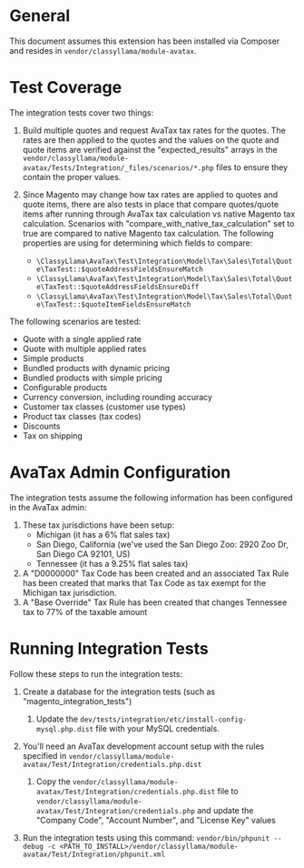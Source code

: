 # General

This document assumes this extension has been installed via Composer and resides in `vendor/classyllama/module-avatax`.

# Test Coverage

The integration tests cover two things:

1. Build multiple quotes and request AvaTax tax rates for the quotes. The rates are then applied to the quotes and the values on the quote and quote items are verified against the "expected_results" arrays in the `vendor/classyllama/module-avatax/Tests/Integration/_files/scenarios/*.php` files to ensure they contain the proper values.
    
2. Since Magento may change how tax rates are applied to quotes and quote items, there are also tests in place that compare quotes/quote items after running through AvaTax tax calculation vs native Magento tax calculation. Scenarios with "compare_with_native_tax_calculation" set to true are compared to native Magento tax calculation. The following properties are using for determining which fields to compare:
    * `\ClassyLlama\AvaTax\Test\Integration\Model\Tax\Sales\Total\Quote\TaxTest::$quoteAddressFieldsEnsureMatch`
    * `\ClassyLlama\AvaTax\Test\Integration\Model\Tax\Sales\Total\Quote\TaxTest::$quoteAddressFieldsEnsureDiff`
    * `\ClassyLlama\AvaTax\Test\Integration\Model\Tax\Sales\Total\Quote\TaxTest::$quoteItemFieldsEnsureMatch`

The following scenarios are tested:

* Quote with a single applied rate
* Quote with multiple applied rates
* Simple products
* Bundled products with dynamic pricing
* Bundled products with simple pricing
* Configurable products
* Currency conversion, including rounding accuracy
* Customer tax classes (customer use types)
* Product tax classes (tax codes)
* Discounts
* Tax on shipping

# AvaTax Admin Configuration

The integration tests assume the following information has been configured in the AvaTax admin:

1. These tax jurisdictions have been setup:
    * Michigan (it has a 6% flat sales tax)
    * San Diego, California (we've used the San Diego Zoo: 2920 Zoo Dr, San Diego CA 92101, US)
    * Tennessee (it has a 9.25% flat sales tax)
2. A "D0000000" Tax Code has been created and an associated Tax Rule has been created that marks that Tax Code as tax exempt for the Michigan tax jurisdiction.
3. A "Base Override" Tax Rule has been created that changes Tennessee tax to 77% of the taxable amount

# Running Integration Tests

Follow these steps to run the integration tests:

1. Create a database for the integration tests (such as "magento_integration_tests")

    1. Update the `dev/tests/integration/etc/install-config-mysql.php.dist` file with your MySQL credentials.

1. You'll need an AvaTax development account setup with the rules specified in `vendor/classyllama/module-avatax/Test/Integration/credentials.php.dist`

    1. Copy the `vendor/classyllama/module-avatax/Test/Integration/credentials.php.dist` file to `vendor/classyllama/module-avatax/Test/Integration/credentials.php` and update the "Company Code", "Account Number", and "License Key" values

1. Run the integration tests using this command: `vendor/bin/phpunit --debug -c <PATH_TO_INSTALL>/vendor/classyllama/module-avatax/Test/Integration/phpunit.xml`
